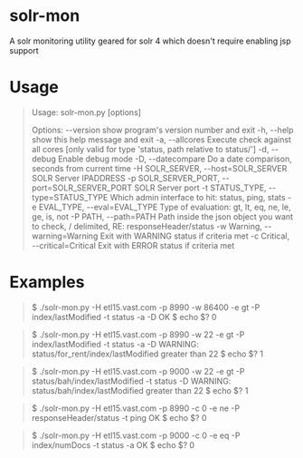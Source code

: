 solr-mon
========

A solr monitoring utility geared for solr 4 which doesn't require enabling jsp support

# Usage

> Usage: solr-mon.py [options]
> 
> Options:
>   --version             show program's version number and exit
>   -h, --help            show this help message and exit
>   -a, --allcores        Execute check against all cores [only valid for type
>                         'status, path relative to status/<core>']
>   -d, --debug           Enable debug mode
>   -D, --datecompare     Do a date comparison, seconds from current time
>   -H SOLR_SERVER, --host=SOLR_SERVER
>                         SOLR Server IPADDRESS
>   -p SOLR_SERVER_PORT, --port=SOLR_SERVER_PORT
>                         SOLR Server port
>   -t STATUS_TYPE, --type=STATUS_TYPE
>                         Which admin interface to hit: status, ping, stats
>   -e EVAL_TYPE, --eval=EVAL_TYPE
>                         Type of evaluation: gt, lt, eq, ne, le, ge, is, not
>   -P PATH, --path=PATH  Path inside the json object you want to check, /
>                         delimited, RE: responseHeader/status
>   -w Warning, --warning=Warning
>                         Exit with WARNING status if criteria met
>   -c Critical, --critical=Critical
                        Exit with ERROR status if criteria met

# Examples

> $ ./solr-mon.py -H etl15.vast.com -p 8990 -w 86400 -e gt -P index/lastModified -t status -a -D 
> OK
> $ echo $?
> 0

> $ ./solr-mon.py -H etl15.vast.com -p 8990 -w 22 -e gt -P index/lastModified -t status -a -D 
> WARNING: status/for_rent/index/lastModified greater than 22
> $ echo $?
> 1

> $ ./solr-mon.py -H etl15.vast.com -p 9000 -w 22 -e gt -P status/bah/index/lastModified -t status -D 
> WARNING: status/bah/index/lastModified greater than 22
> $ echo $?
> 1

> $ ./solr-mon.py -H etl15.vast.com -p 8990 -c 0 -e ne -P responseHeader/status -t ping 
> OK
> $ echo $?
> 0

> $ ./solr-mon.py -H etl15.vast.com -p 9000 -c 0 -e eq -P index/numDocs -t status -a 
> OK
> $ echo $?
> 0
